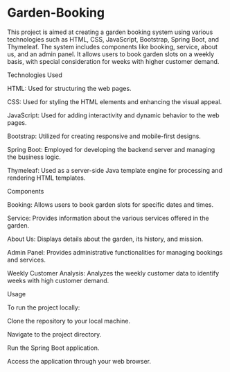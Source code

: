 # Garden-Booking

This project is aimed at creating a garden booking system using various technologies such as HTML, CSS, JavaScript, Bootstrap, Spring Boot, and Thymeleaf. The system includes components like booking, service, about us, and an admin panel. It allows users to book garden slots on a weekly basis, with special consideration for weeks with higher customer demand.

Technologies Used

HTML: Used for structuring the web pages.

CSS: Used for styling the HTML elements and enhancing the visual appeal.

JavaScript: Used for adding interactivity and dynamic behavior to the web pages.

Bootstrap: Utilized for creating responsive and mobile-first designs.

Spring Boot: Employed for developing the backend server and managing the business logic.

Thymeleaf: Used as a server-side Java template engine for processing and rendering HTML templates.

Components

Booking: Allows users to book garden slots for specific dates and times.

Service: Provides information about the various services offered in the garden.

About Us: Displays details about the garden, its history, and mission.

Admin Panel: Provides administrative functionalities for managing bookings and services.

Weekly Customer Analysis: Analyzes the weekly customer data to identify weeks with high customer demand.


Usage

To run the project locally:

Clone the repository to your local machine.

Navigate to the project directory.

Run the Spring Boot application.

Access the application through your web browser.
